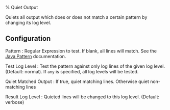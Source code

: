 % Quiet Output

Quiets all output which does or does not match a certain pattern by changing its log level.

## Configuration

Pattern
:    Regular Expression to test. If blank, all lines will match. See the [Java Pattern](https://docs.oracle.com/javase/8/docs/api/java/util/regex/Pattern.html) documentation.

Test Log Level
:    Test the pattern against only log lines of the given log level. (Default: normal). If `any` is specified, all log levels will be tested.

Quiet Matched Output
:    If true, quiet matching lines. Otherwise quiet non-matching lines

Result Log Level
:    Quieted lines will be changed to this log level. (Default: verbose)